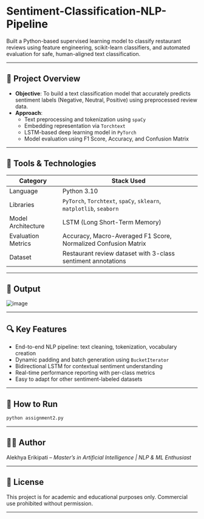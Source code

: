 # Sentiment-Classification-NLP-Pipeline
Built a Python-based supervised learning model to classify restaurant reviews using feature engineering, scikit-learn classifiers, and automated evaluation for safe, human-aligned text classification.

---

## 📌 Project Overview

- **Objective**: To build a text classification model that accurately predicts sentiment labels (Negative, Neutral, Positive) using preprocessed review data.
- **Approach**:
  - Text preprocessing and tokenization using `spaCy`
  - Embedding representation via `Torchtext`
  - LSTM-based deep learning model in `PyTorch`
  - Model evaluation using F1 Score, Accuracy, and Confusion Matrix

---

## 🧰 Tools & Technologies

| Category             | Stack Used                                                                 |
|----------------------|----------------------------------------------------------------------------|
| Language             | Python 3.10                                                                 |
| Libraries            | `PyTorch`, `Torchtext`, `spaCy`, `sklearn`, `matplotlib`, `seaborn`        |
| Model Architecture   | LSTM (Long Short-Term Memory)                                               |
| Evaluation Metrics   | Accuracy, Macro-Averaged F1 Score, Normalized Confusion Matrix             |
| Dataset              | Restaurant review dataset with 3-class sentiment annotations               |

---

## 🧪 Output
![image](https://github.com/user-attachments/assets/10138b1a-d59d-48d0-b6ed-5c2ccac15b1f)

---

## 🔍 Key Features

* End-to-end NLP pipeline: text cleaning, tokenization, vocabulary creation
* Dynamic padding and batch generation using `BucketIterator`
* Bidirectional LSTM for contextual sentiment understanding
* Real-time performance reporting with per-class metrics
* Easy to adapt for other sentiment-labeled datasets

---
## 🚀 How to Run

```bash
python assignment2.py
```
---

## 👩‍💻 Author

Alekhya Erikipati – *Master’s in Artificial Intelligence | NLP & ML Enthusiast*

---

## 📎 License

This project is for academic and educational purposes only. Commercial use prohibited without permission.

---


